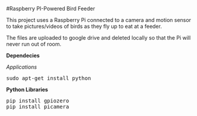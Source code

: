 #Raspberry PI-Powered Bird Feeder

This project uses a Raspberry Pi connected to a camera and motion sensor to take pictures/videos of birds as they fly up to eat at a feeder.

The files are uploaded to google drive and deleted locally so that the Pi will never run out of room.

**Dependecies**

*Applications*
<pre>
sudo apt-get install python
</pre>

**Python Libraries**
<pre>
pip install gpiozero
pip install picamera
</pre>
